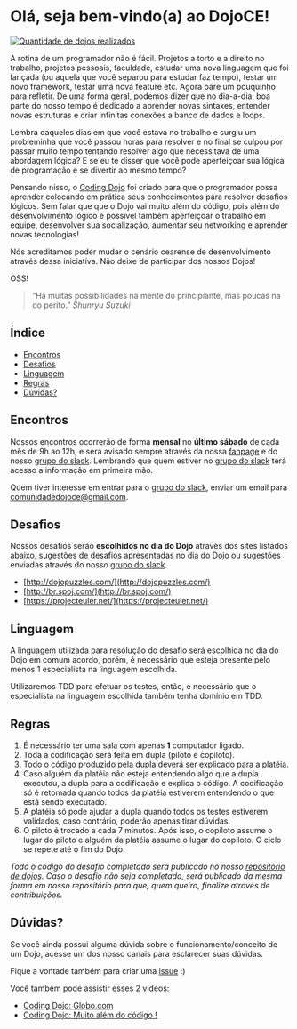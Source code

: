 # Olá, seja bem-vindo(a) ao DojoCE!

[![Quantidade de dojos realizados](https://img.shields.io/badge/dojos-5-blue.svg)](https://github.com/dojo-ce/dojo)

A rotina de um programador não é fácil. Projetos a torto e a direito no trabalho, projetos pessoais, faculdade, estudar uma nova linguagem que foi lançada (ou aquela que você separou para estudar faz tempo), testar um novo framework, testar uma nova feature etc. Agora pare um pouquinho para refletir. De uma forma geral, podemos dizer que no dia-a-dia, boa parte do nosso tempo é dedicado a aprender novas sintaxes, entender novas estruturas e criar infinitas conexões a banco de dados e loops.

Lembra daqueles dias em que você estava no trabalho e surgiu um probleminha que você passou horas para resolver e no final se culpou por passar muito tempo tentando resolver algo que necessitava de uma abordagem lógica? E se eu te disser que você pode aperfeiçoar sua lógica de programação e se divertir ao mesmo tempo?

Pensando nisso, o [Coding Dojo](https://pt.wikipedia.org/wiki/Coding_Dojo) foi criado para que o programador possa aprender colocando em prática seus conhecimentos para resolver desafios lógicos. Sem falar que que o Dojo vai muito além do código, pois além do desenvolvimento lógico é possível também aperfeiçoar o trabalho em equipe, desenvolver sua socialização, aumentar seu networking e aprender novas tecnologias!

Nós acreditamos poder mudar o cenário cearense de desenvolvimento através dessa iniciativa. Não deixe de participar dos nossos Dojos!

OSS!

> “Há muitas possibilidades na mente do principiante, mas poucas na do perito.”
> *Shunryu Suzuki*

## Índice
- [Encontros](#encontros)
- [Desafios](#desafios)
- [Linguagem](#linguagem)
- [Regras](#regras)
- [Dúvidas?](#dvidas)

## Encontros

Nossos encontros ocorrerão de forma **mensal** no **último sábado** de cada mês de 9h ao 12h, e será avisado sempre através da nossa [fanpage](https://www.facebook.com/dojoce/) e do nosso [grupo do slack](https://dojoce.slack.com/). Lembrando que quem estiver no [grupo do slack](https://dojoce.slack.com/) terá acesso a informação em primeira mão.

Quem tiver interesse em entrar para o [grupo do slack](https://dojoce.slack.com/), enviar um email para comunidadedojoce@gmail.com.

## Desafios

Nossos desafios serão **escolhidos no dia do Dojo** através dos sites listados abaixo, sugestões de desafios apresentadas no dia do Dojo ou sugestões enviadas através do nosso [grupo do slack](https://dojoce.slack.com/).

- [http://dojopuzzles.com/](http://dojopuzzles.com/)
- [http://br.spoj.com/](http://br.spoj.com/)
- [https://projecteuler.net/](https://projecteuler.net/)

## Linguagem

A linguagem utilizada para resolução do desafio será escolhida no dia do Dojo em comum acordo, porém, é necessário que esteja presente pelo menos 1 especialista na linguagem escolhida.

Utilizaremos TDD para efetuar os testes, então, é necessário que o especialista na linguagem escolhida também tenha domínio em TDD.

## Regras

1. É necessário ter uma sala com apenas **1** computador ligado.
2. Toda a codificação será feita em dupla (piloto e copiloto).
3. Todo o código produzido pela dupla deverá ser explicado para a platéia.
4. Caso alguém da platéia não esteja entendendo algo que a dupla executou, a dupla para a codificação e explica o código. A codificação só é retomada quando todos da platéia estiverem entendendo o que está sendo executado.
5. A platéia só pode ajudar a dupla quando todos os testes estiverem validados, caso contrário, poderão apenas tirar dúvidas.
6. O piloto é trocado a cada 7 minutos. Após isso, o copiloto assume o lugar do piloto e alguém da platéia assume o lugar do copiloto. O ciclo se repete até o fim do Dojo.

*Todo o código do desafio completado será publicado no nosso [repositório de dojos](https://github.com/dojo-ce/dojo). Caso o desafio não seja completado, será publicado da mesma forma em nosso repositório para que, quem queira, finalize através de contribuições.*

## Dúvidas?

Se você ainda possui alguma dúvida sobre o funcionamento/conceito de um Dojo, acesse um dos nosso canais para esclarecer suas dúvidas.

Fique a vontade também para criar uma [issue](https://github.com/dojo-ce/hello-world/issues) :)

Você também pode assistir esses 2 vídeos:

- [Coding Dojo: Globo.com](https://www.youtube.com/watch?v=vqnwQ3oVM1M)
- [Coding Dojo: Muito além do código !](https://www.youtube.com/watch?v=RaNcCOBb3RI)
